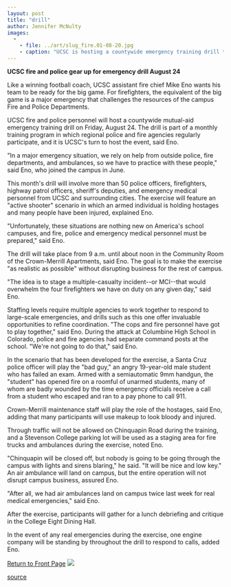 ```yaml
---
layout: post
title: "drill"
author: Jennifer McNulty
images:
  -
    - file: ../art/slug_fire.01-08-20.jpg
    - caption: "UCSC is hosting a countywide emergency training drill that simulates a situation involving an armed man on campus."
---
```


**UCSC fire and police gear up for emergency drill August 24**

Like a winning football coach, UCSC assistant fire chief Mike Eno wants his team to be ready for the big game. For firefighters, the equivalent of the big game is a major emergency that challenges the resources of the campus Fire and Police Departments.

UCSC fire and police personnel will host a countywide mutual-aid emergency training drill on Friday, August 24. The drill is part of a monthly training program in which regional police and fire agencies regularly participate, and it is UCSC's turn to host the event, said Eno.  
  
"In a major emergency situation, we rely on help from outside police, fire departments, and ambulances, so we have to practice with these people," said Eno, who joined the campus in June.  
  
This month's drill will involve more than 50 police officers, firefighters, highway patrol officers, sheriff's deputies, and emergency medical personnel from UCSC and surrounding cities. The exercise will feature an "active shooter" scenario in which an armed individual is holding hostages and many people have been injured, explained Eno.   
  
"Unfortunately, these situations are nothing new on America's school campuses, and fire, police and emergency medical personnel must be prepared," said Eno.  
  
The drill will take place from 9 a.m. until about noon in the Community Room of the Crown-Merrill Apartments, said Eno. The goal is to make the exercise "as realistic as possible" without disrupting business for the rest of campus.   
  
"The idea is to stage a multiple-casualty incident--or MCI--that would overwhelm the four firefighters we have on duty on any given day," said Eno.   
  
Staffing levels require multiple agencies to work together to respond to large-scale emergencies, and drills such as this one offer invaluable opportunities to refine coordination. "The cops and fire personnel have got to play together," said Eno. During the attack at Columbine High School in Colorado, police and fire agencies had separate command posts at the school. "We're not going to do that," said Eno.  
  
In the scenario that has been developed for the exercise, a Santa Cruz police officer will play the "bad guy," an angry 19-year-old male student who has failed an exam. Armed with a semiautomatic 9mm handgun, the "student" has opened fire on a roomful of unarmed students, many of whom are badly wounded by the time emergency officials receive a call from a student who escaped and ran to a pay phone to call 911.  
  
Crown-Merrill maintenance staff will play the role of the hostages, said Eno, adding that many participants will use makeup to look bloody and injured.  
  
Through traffic will not be allowed on Chinquapin Road during the training, and a Stevenson College parking lot will be used as a staging area for fire trucks and ambulances during the exercise, noted Eno.  
  
"Chinquapin will be closed off, but nobody is going to be going through the campus with lights and sirens blaring," he said. "It will be nice and low key." An air ambulance will land on campus, but the entire operation will not disrupt campus business, assured Eno.  
  
"After all, we had air ambulances land on campus twice last week for real medical emergencies," said Eno.   
  
After the exercise, participants will gather for a lunch debriefing and critique in the College Eight Dining Hall.  
  
In the event of any real emergencies during the exercise, one engine company will be standing by throughout the drill to respond to calls, added Eno.

  
[Return to Front Page][1] ![ ][2]

[1]: ../../index.html
[2]: ../../images/trans.gif

[source](http://www1.ucsc.edu/currents/01-02/08-20/drill.html "Permalink to drill")
